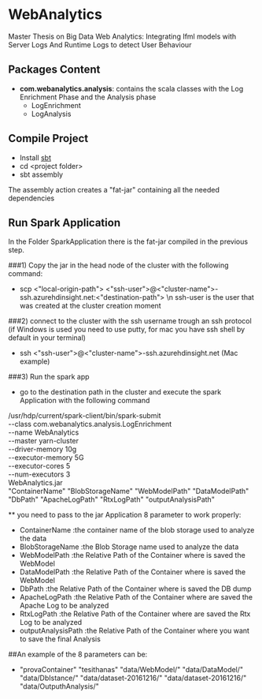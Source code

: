 # WebAnalytics
Master Thesis on Big Data Web Analytics: Integrating Ifml models with Server Logs And Runtime Logs to detect User Behaviour


## Packages Content
* **com.webanalytics.analysis**: contains the scala classes with the Log Enrichment Phase and the Analysis phase 
	* LogEnrichment
	* LogAnalysis
	
## Compile Project

* Install [sbt](http://www.scala-sbt.org)
* cd \<project folder>
* sbt assembly

The assembly action creates a "fat-jar" containing all the needed dependencies


## Run Spark Application

In the Folder SparkApplication there is the fat-jar compiled in the previous step.

###1) Copy the jar in the head node of the cluster with the following command:
* scp <"local-origin-path"> <"ssh-user">@<"cluster-name">-ssh.azurehdinsight.net:<"destination-path">
 \n ssh-user is the user that was created at the cluster creation moment
	
###2) connect to the cluster with the ssh username   trough an ssh protocol (if Windows is used you need to use putty, for mac you have ssh shell by default in your terminal)
* ssh <"ssh-user">@<"cluster-name">-ssh.azurehdinsight.net (Mac example)

###3) Run the spark app 
* go to the destination path in the cluster and execute the spark Application with the following command

/usr/hdp/current/spark-client/bin/spark-submit \
--class com.webanalytics.analysis.LogEnrichment \
--name WebAnalytics \
--master yarn-cluster \
--driver-memory 10g \
--executor-memory 5G \
--executor-cores 5 \
--num-executors 3 \
WebAnalytics.jar \
"ContainerName" "BlobStorageName" "WebModelPath" "DataModelPath" "DbPath" "ApacheLogPath" "RtxLogPath" "outputAnalysisPath"

** you need to pass to the jar Application 8 parameter to work properly:

* ContainerName  :the container name of the blob storage used to analyze the data
* BlobStorageName  :the Blob Storage name used to analyze the data
* WebModelPath  :the Relative Path of the Container where is saved the WebModel
* DataModelPath  :the Relative Path of the Container where is saved the WebModel
* DbPath  :the Relative Path of the Container where is saved the DB dump
* ApacheLogPath  :the Relative Path of the Container where are saved the Apache Log to be analyzed
* RtxLogPath  :the Relative Path of the Container where are saved the Rtx Log to be analyzed
* outputAnalysisPath  :the Relative Path of the Container where you want to save the final Analysis 

##An example of the 8 parameters can be: 
* "provaContainer" "tesithanas" "data/WebModel/" "data/DataModel/" "data/DbIstance/" "data/dataset-20161216/" "data/dataset-20161216/" "data/OutputhAnalysis/"






